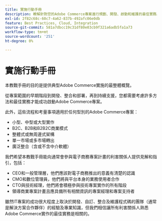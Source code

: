 ```yaml
---
title: 實施行動手冊
description: 瞭解針對您的Adobe Commerce專案進行規劃、開發、啟動和維護的最佳實務。
exl-id: 2f82c68c-60c7-4a62-837b-492afc06e0db
feature: Best Practices, Cloud, Integration
source-git-commit: 581a7dbcc19c31df80e03cb9f321a6adb5fa1a73
workflow-type: tm+mt
source-wordcount: '251'
ht-degree: 0%

---
```


# 實施行動手冊

本教戰手冊的目的是提供典型Adobe Commerce實施的最整體概覽。

從專案範圍的早期階段到開發、整合和部署，再到持續支援，您都需要考慮許多方法和最佳實務才能成功啟動Adobe Commerce專案。

此外，這些流程和考量事項適用於任何型別的Adobe Commerce專案：

- 小型、中型或大型實作
- B2C、B2B和B2B2C商業模式
- 整體式或無周邊式架構
- 單一市場或多市場轉出
- 廣泛整合（含或不含中介軟體）

我們希望本教戰手冊能向通常會參與電子商務專案計畫的利害關係人提供見解和指引，包括：

- CEO和一般管理層，他們應該對電子商務推出的意義有清楚的認識
- CMO和數位管理員，他們將與平台本身的業務使用者合作
- CTO與技術經理，他們將會積極參與技術專案實作的所有階段
- 領導商業專案計畫且應具備所有相關資訊的專案經理和專案支持者

雖然IT專案的成功很大程度上取決於開發、自訂、整合及維護程式碼的團隊（通常是解決方案合作夥伴）的經驗及專業知識，但我們相信讓所有利害關係人熟悉Adobe Commerce實作的最佳實務是相關的。
